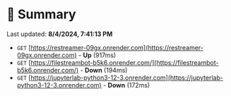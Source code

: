 # 📖 Summary
Last updated: **8/4/2024, 7:41:13 PM**

- `GET` [https://restreamer-09gx.onrender.com](https://restreamer-09gx.onrender.com) - **Up** (917ms)
- `GET` [https://filestreambot-b5k6.onrender.com/](https://filestreambot-b5k6.onrender.com/) - **Down** (194ms)
- `GET` [https://jupyterlab-python3-12-3.onrender.com](https://jupyterlab-python3-12-3.onrender.com) - **Down** (172ms)
